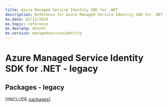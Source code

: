 ```yaml
---
title: Azure Managed Service Identity SDK for .NET
description: Reference for Azure Managed Service Identity SDK for .NET
ms.date: 02/12/2024
ms.topic: reference
ms.devlang: dotnet
ms.service: managedserviceidentity
---
```

# Azure Managed Service Identity SDK for .NET - legacy
## Packages - legacy
[!INCLUDE [packages](managed-service-identity-index.md)]